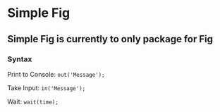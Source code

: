 # Simple Fig
## Simple Fig is currently to only package for Fig

### Syntax
Print to Console: `out('Message');`

Take Input: `in('Message');`

Wait: `wait(time);`